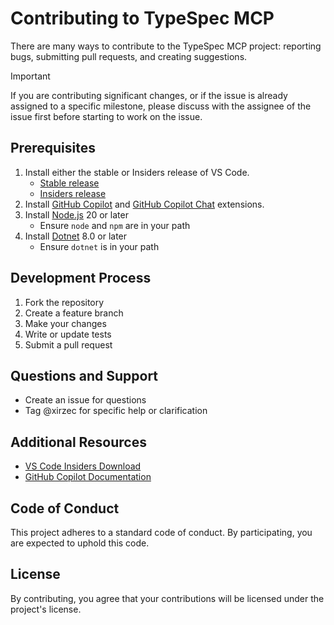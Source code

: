 # Contributing to TypeSpec MCP

There are many ways to contribute to the TypeSpec MCP project: reporting bugs, submitting pull requests, and creating suggestions.

> [!IMPORTANT]
> If you are contributing significant changes, or if the issue is already assigned to a specific milestone, please discuss with the assignee of the issue first before starting to work on the issue.

## Prerequisites

1. Install either the stable or Insiders release of VS Code.
   - [Stable release](https://code.visualstudio.com/download)
   - [Insiders release](https://code.visualstudio.com/insiders)
2. Install [GitHub Copilot](https://marketplace.visualstudio.com/items?itemName=GitHub.copilot) and [GitHub Copilot Chat](https://marketplace.visualstudio.com/items?itemName=GitHub.copilot-chat) extensions.
3. Install [Node.js](https://nodejs.org/en/download) 20 or later
   - Ensure `node` and `npm` are in your path
4. Install [Dotnet](https://dotnet.microsoft.com/download) 8.0 or later
   - Ensure `dotnet` is in your path

## Development Process

1. Fork the repository
2. Create a feature branch
3. Make your changes
4. Write or update tests
5. Submit a pull request

## Questions and Support

- Create an issue for questions
- Tag @xirzec for specific help or clarification

## Additional Resources

- [VS Code Insiders Download](https://code.visualstudio.com/insiders/)
- [GitHub Copilot Documentation](https://docs.github.com/en/copilot)

## Code of Conduct

This project adheres to a standard code of conduct. By participating, you are expected to uphold this code.

## License

By contributing, you agree that your contributions will be licensed under the project's license.
